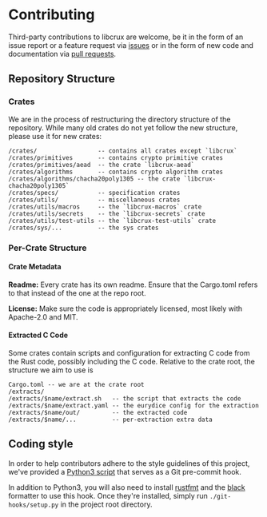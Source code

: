 # Contributing

Third-party contributions to libcrux are welcome, be it in the form of an issue
report or a feature request via [issues](https://github.com/cryspen/libcrux)
or in the form of new code and documentation via [pull requests](https://github.com/cryspen/libcrux/pulls).

## Repository Structure

### Crates

We are in the process of restructuring the directory structure of the repository.
While many old crates do not yet follow the new structure, please use it for new
crates:

```
/crates/                 -- contains all crates except `libcrux`
/crates/primitives       -- contains crypto primitive crates
/crates/primitives/aead  -- the crate `libcrux-aead`
/crates/algorithms       -- contains crypto algorithm crates
/crates/algorithms/chacha20poly1305 -- the crate `libcrux-chacha20poly1305`
/crates/specs/           -- specification crates
/crates/utils/           -- miscellaneous crates
/crates/utils/macros     -- the `libcrux-macros` crate
/crates/utils/secrets    -- the `libcrux-secrets` crate
/crates/utils/test-utils -- the `libcrux-test-utils` crate
/crates/sys/...          -- the sys crates
```

### Per-Crate Structure

#### Crate Metadata

**Readme:** Every crate has its own readme. Ensure that the Cargo.toml refers to
that instead of the one at the repo root.

**License:** Make sure the code is appropriately licensed, most likely with
Apache-2.0 and MIT.

#### Extracted C Code

Some crates contain scripts and configuration for extracting C code from the
Rust code, possibly including the C code. Relative to the crate root, the
structure we aim to use is

```
Cargo.toml -- we are at the crate root
/extracts/
/extracts/$name/extract.sh   -- the script that extracts the code
/extracts/$name/extract.yaml -- the eurydice config for the extraction
/extracts/$name/out/         -- the extracted code
/extracts/$name/...          -- per-extraction extra data
```

## Coding style

In order to help contributors adhere to the style guidelines of this project,
we've provided a [Python3 script](git-hooks/pre-commit.py) that serves as a Git pre-commit hook.

In addition to Python3, you will also need to install [rustfmt](https://github.com/rust-lang/rustfmt) and the [black](https://github.com/psf/black) formatter to use this hook. Once they're installed, simply
run `./git-hooks/setup.py` in the project root directory.
